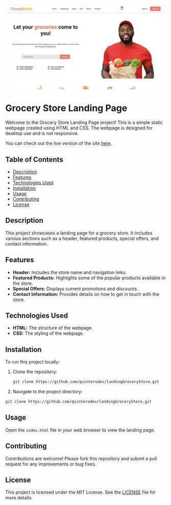 ![Groceries](./Groceries.png)

# Grocery Store Landing Page

Welcome to the Grocery Store Landing Page project! This is a simple static webpage created using HTML and CSS. The webpage is designed for desktop use and is not responsive.

You can check out the live version of the site [here](https://quinterodev.github.io/landingGroceryStore/).

## Table of Contents

- [Description](#description)
- [Features](#features)
- [Technologies Used](#technologies-used)
- [Installation](#installation)
- [Usage](#usage)
- [Contributing](#contributing)
- [License](#license)

## Description

This project showcases a landing page for a grocery store. It includes various sections such as a header, featured products, special offers, and contact information.

## Features

- **Header:** Includes the store name and navigation links.
- **Featured Products:** Highlights some of the popular products available in the store.
- **Special Offers:** Displays current promotions and discounts.
- **Contact Information:** Provides details on how to get in touch with the store.

## Technologies Used

- **HTML:** The structure of the webpage.
- **CSS:** The styling of the webpage.

## Installation

To run this project locally:

1. Clone the repository:
   ```sh
   git clone https://github.com/quinterodev/landingGroceryStore.git
   ```

2.	Navigate to the project directory:
   ```sh
   git clone https://github.com/quinterodev/landingGroceryStore.git
   ```

## Usage

Open the `index.html` file in your web browser to view the landing page.

## Contributing

Contributions are welcome! Please fork this repository and submit a pull request for any improvements or bug fixes.

## License

This project is licensed under the MIT License. See the [LICENSE](./LICENSE) file for more details.


